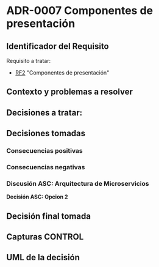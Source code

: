 # ADR-0007 Componentes de presentación

## Identificador del Requisito

Requisito a tratar: 
* [RF2](https://github.com/kikmar/DAS-GRUPO-8/blob/feature/Semana2/Semana%202/Requisitos/rf2.md) "Componentes de presentación"


## Contexto y problemas a resolver



## Decisiones a tratar:





## Decisiones tomadas



### Consecuencias positivas <!-- optional -->



### Consecuencias negativas <!-- optional -->


### Discusión ASC: Arquitectura de Microservicios

**Decisión ASC: Opcion 2**

## Decisión final tomada



## Capturas CONTROL 


## UML de la decisión






